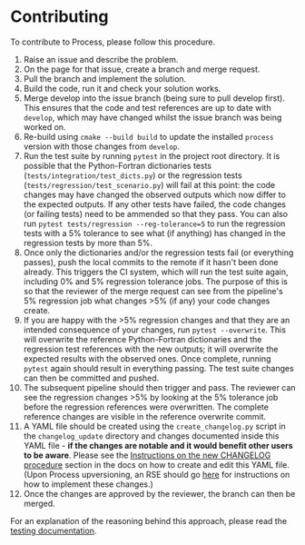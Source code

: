 # Contributing
To contribute to Process, please follow this procedure.

1. Raise an issue and describe the problem.
1. On the page for that issue, create a branch and merge request.
1. Pull the branch and implement the solution.
1. Build the code, run it and check your solution works.
1. Merge develop into the issue branch (being sure to pull develop first). This ensures that the code and test references are up to date with `develop`, which may have changed whilst the issue branch was being worked on.
1. Re-build using `cmake --build build` to update the installed `process` version with those changes from `develop`.
1. Run the test suite by running `pytest` in the project root directory. It is possible that the Python-Fortran dictionaries tests (`tests/integration/test_dicts.py`) or the regression tests (`tests/regression/test_scenario.py`) will fail at this point: the code changes may have changed the observed outputs which now differ to the expected outputs. If any other tests have failed, the code changes (or failing tests) need to be ammended so that they pass. You can also run `pytest tests/regression --reg-tolerance=5` to run the regression tests with a 5% tolerance to see what (if anything) has changed in the regression tests by more than 5%.
1. Once only the dictionaries and/or the regression tests fail (or everything passes), push the local commits to the remote if it hasn't been done already. This triggers the CI system, which will run the test suite again, including 0% and 5% regression tolerance jobs. The purpose of this is so that the reviewer of the merge request can see from the pipeline's 5% regression job what changes >5% (if any) your code changes create.
1. If you are happy with the >5% regression changes and that they are an intended consequence of your changes, run `pytest --overwrite`. This will overwrite the reference Python-Fortran dictionaries and the regression test references with the new outputs; it will overwrite the expected results with the observed ones. Once complete, running `pytest` again should result in everything passing. The test suite changes can then be committed and pushed.
1. The subsequent pipeline should then trigger and pass. The reviewer can see the regression changes >5% by looking at the 5% tolerance job before the regression references were overwritten. The complete reference changes are visible in the reference overwrite commit.
1. A YAML file should be created using the `create_changelog.py` script in the `changelog_update` directory and changes documented inside this YAML file - **if the changes are notable and it would benefit other users to be aware**. Please see the [Instructions on the new CHANGELOG procedure](documentation/proc-pages/development/versioning.md) section in the docs on how to create and edit this YAML file. (Upon Process upversioning, an RSE should go [here](changelog_update/README.md) for instructions on how to implement these changes.)
1. Once the changes are approved by the reviewer, the branch can then be merged.

For an explanation of the reasoning behind this approach, please read the [testing documentation](http://process.gitpages.ccfe.ac.uk/process/development/testing).
